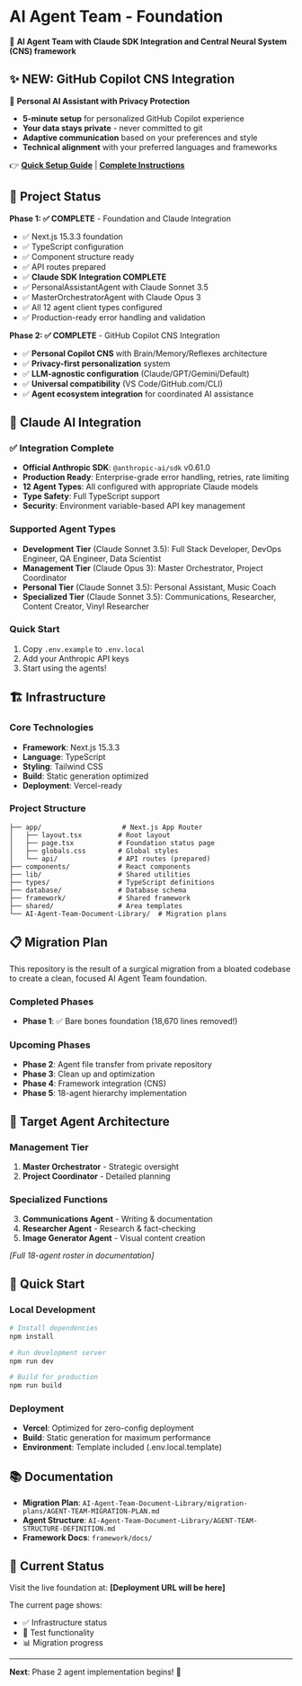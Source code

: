# AI Agent Team - Foundation

🚀 **AI Agent Team with Claude SDK Integration and Central Neural System (CNS) framework**

## ✨ **NEW: GitHub Copilot CNS Integration**

🧠 **Personal AI Assistant with Privacy Protection**
- **5-minute setup** for personalized GitHub Copilot experience
- **Your data stays private** - never committed to git
- **Adaptive communication** based on your preferences and style
- **Technical alignment** with your preferred languages and frameworks

👉 **[Quick Setup Guide](.github/README.md)** | **[Complete Instructions](.github/SETUP-GUIDE.md)**

## 🎯 Project Status

**Phase 1: ✅ COMPLETE** - Foundation and Claude Integration
- ✅ Next.js 15.3.3 foundation
- ✅ TypeScript configuration  
- ✅ Component structure ready
- ✅ API routes prepared
- ✅ **Claude SDK Integration COMPLETE**
- ✅ PersonalAssistantAgent with Claude Sonnet 3.5
- ✅ MasterOrchestratorAgent with Claude Opus 3
- ✅ All 12 agent client types configured
- ✅ Production-ready error handling and validation

**Phase 2: ✅ COMPLETE** - GitHub Copilot CNS Integration
- ✅ **Personal Copilot CNS** with Brain/Memory/Reflexes architecture
- ✅ **Privacy-first personalization** system
- ✅ **LLM-agnostic configuration** (Claude/GPT/Gemini/Default)
- ✅ **Universal compatibility** (VS Code/GitHub.com/CLI)
- ✅ **Agent ecosystem integration** for coordinated AI assistance

## 🤖 Claude AI Integration

### ✅ Integration Complete
- **Official Anthropic SDK**: `@anthropic-ai/sdk` v0.61.0
- **Production Ready**: Enterprise-grade error handling, retries, rate limiting
- **12 Agent Types**: All configured with appropriate Claude models
- **Type Safety**: Full TypeScript support
- **Security**: Environment variable-based API key management

### Supported Agent Types
- **Development Tier** (Claude Sonnet 3.5): Full Stack Developer, DevOps Engineer, QA Engineer, Data Scientist
- **Management Tier** (Claude Opus 3): Master Orchestrator, Project Coordinator  
- **Personal Tier** (Claude Sonnet 3.5): Personal Assistant, Music Coach
- **Specialized Tier** (Claude Sonnet 3.5): Communications, Researcher, Content Creator, Vinyl Researcher

### Quick Start
1. Copy `.env.example` to `.env.local`
2. Add your Anthropic API keys
3. Start using the agents!

## 🏗️ Infrastructure

### Core Technologies
- **Framework**: Next.js 15.3.3
- **Language**: TypeScript
- **Styling**: Tailwind CSS
- **Build**: Static generation optimized
- **Deployment**: Vercel-ready

### Project Structure
```
├── app/                    # Next.js App Router
│   ├── layout.tsx         # Root layout
│   ├── page.tsx           # Foundation status page
│   ├── globals.css        # Global styles
│   └── api/               # API routes (prepared)
├── components/            # React components
├── lib/                   # Shared utilities
├── types/                 # TypeScript definitions
├── database/              # Database schema
├── framework/             # Shared framework
├── shared/                # Area templates
└── AI-Agent-Team-Document-Library/  # Migration plans
```

## 📋 Migration Plan

This repository is the result of a surgical migration from a bloated codebase to create a clean, focused AI Agent Team foundation.

### Completed Phases
- **Phase 1**: ✅ Bare bones foundation (18,670 lines removed!)

### Upcoming Phases
- **Phase 2**: Agent file transfer from private repository
- **Phase 3**: Clean up and optimization
- **Phase 4**: Framework integration (CNS)
- **Phase 5**: 18-agent hierarchy implementation

## 🎯 Target Agent Architecture

### Management Tier
1. **Master Orchestrator** - Strategic oversight
2. **Project Coordinator** - Detailed planning

### Specialized Functions
3. **Communications Agent** - Writing & documentation
4. **Researcher Agent** - Research & fact-checking
5. **Image Generator Agent** - Visual content creation

*[Full 18-agent roster in documentation]*

## 🚀 Quick Start

### Local Development
```bash
# Install dependencies
npm install

# Run development server
npm run dev

# Build for production
npm run build
```

### Deployment
- **Vercel**: Optimized for zero-config deployment
- **Build**: Static generation for maximum performance
- **Environment**: Template included (.env.local.template)

## 📚 Documentation

- **Migration Plan**: `AI-Agent-Team-Document-Library/migration-plans/AGENT-TEAM-MIGRATION-PLAN.md`
- **Agent Structure**: `AI-Agent-Team-Document-Library/AGENT-TEAM-STRUCTURE-DEFINITION.md`
- **Framework Docs**: `framework/docs/`

## 🎨 Current Status

Visit the live foundation at: **[Deployment URL will be here]**

The current page shows:
- ✅ Infrastructure status
- 🔄 Test functionality
- 📊 Migration progress

---

**Next**: Phase 2 agent implementation begins! 🚀
